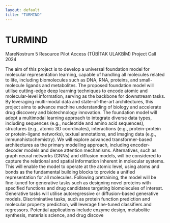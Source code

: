 ```yaml
---
layout: default
title: "TURMIND"
---
```


# TURMIND

MareNostrum 5 Resource Pilot Access (TÜBİTAK ULAKBİM) Project Call 2024  

The aim of this project is to develop a universal foundation model for molecular representation learning, capable of handling all molecules related to life, including biomolecules such as DNA, RNA, proteins, and small-molecule ligands and metabolites. The proposed foundation model will utilise cutting-edge deep learning techniques to encode atomic and molecular-level information, serving as the backbone for downstream tasks. By leveraging multi-modal data and state-of-the-art architectures, this project aims to advance machine understanding of biology and accelerate drug discovery and biotechnology innovation. The foundation model will adopt a multimodal learning approach to integrate diverse data types, including sequences (e.g., nucleotide and amino acid sequences), structures (e.g., atomic 3D coordinates), interactions (e.g., protein-protein or protein-ligand networks), textual annotations, and imaging data (e.g., immunohistochemistry). We will explore advanced transformer-based architectures as the primary modelling approach, including encoder-decoder models and dense attention mechanisms. Alternatives, such as graph neural networks (GNNs) and diffusion models, will be considered to capture the relational and spatial information inherent in molecular systems. This will enable the model to operate at the atomic level, using atoms and bonds as the fundamental building blocks to provide a unified representation for all molecules. Following pretraining, the model will be fine-tuned for generative tasks such as designing novel proteins with specified functions and drug candidates targeting biomolecules of interest. Generative tasks will utilise autoregressive or diffusion-based generative models. Discriminative tasks, such as protein function prediction and molecular property prediction, will leverage fine-tuned classifiers and regressors. Potential applications include enzyme design, metabolite synthesis, materials science, and drug discove
